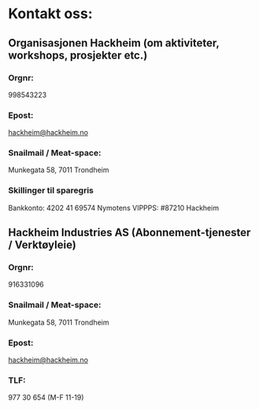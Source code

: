 # Kontakt oss:

## Organisasjonen Hackheim (om aktiviteter, workshops, prosjekter etc.)

### Orgnr: 

998543223 

### Epost:

[hackheim@hackheim.no](mailto:hackheim@hackheim.no)

### Snailmail / Meat-space: 

Munkegata 58, 7011 Trondheim

### Skillinger til sparegris

Bankkonto: 4202 41 69574
Nymotens VIPPPS: #87210 Hackheim

## Hackheim Industries AS (Abonnement-tjenester / Verktøyleie)

### Orgnr:

916331096 

### Snailmail / Meat-space: 

Munkegata 58, 7011 Trondheim

### Epost:

hackheim@hackheim.no

### TLF:

977 30 654 (M-F 11-19)

